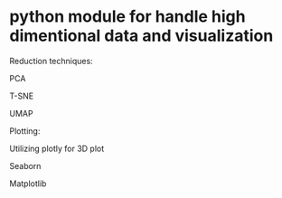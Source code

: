 # python module for handle high dimentional data and visualization

Reduction techniques:

PCA

T-SNE

UMAP

Plotting:

Utilizing plotly for 3D plot

Seaborn

Matplotlib
